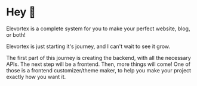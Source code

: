 # Hey 👋

Elevortex is a complete system for you to make your perfect website, blog, or both!

Elevortex is just starting it's journey, and I can't wait to see it grow.

The first part of this journey is creating the backend, with all the necessary APIs. The next step will be a frontend. Then, more things will come! One of those is a frontend customizer/theme maker, to help you make your project exactly how you want it.
